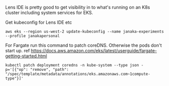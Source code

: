 Lens IDE is pretty good to get visibility in to what's running on an K8s cluster including system services for EKS.

Get kubeconfig for Lens IDE etc 

`aws eks --region us-west-2 update-kubeconfig --name janaka-experiments --profile janakapersonal`


For Fargate run this command to patch coreDNS. Otherwise the pods don't start up.
ref https://docs.aws.amazon.com/eks/latest/userguide/fargate-getting-started.html

`kubectl patch deployment coredns -n kube-system --type json -p='[{"op": "remove", "path": "/spec/template/metadata/annotations/eks.amazonaws.com~1compute-type"}]'`